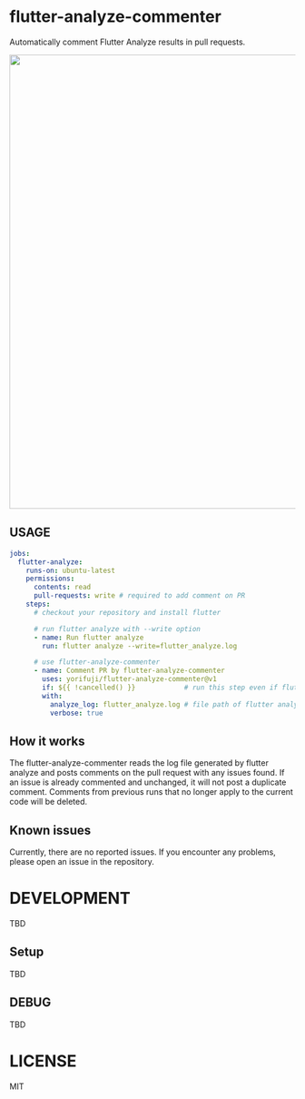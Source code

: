 # flutter-analyze-commenter

Automatically comment Flutter Analyze results in pull requests.

<img width="800" src="https://github.com/yorifuji/flutter-analyze-commenter/assets/583917/2f40f92d-4731-4eb6-98d4-85c8d00998f8">

## USAGE

```yaml
jobs:
  flutter-analyze:
    runs-on: ubuntu-latest
    permissions:
      contents: read
      pull-requests: write # required to add comment on PR
    steps:
      # checkout your repository and install flutter

      # run flutter analyze with --write option
      - name: Run flutter analyze
        run: flutter analyze --write=flutter_analyze.log

      # use flutter-analyze-commenter
      - name: Comment PR by flutter-analyze-commenter
        uses: yorifuji/flutter-analyze-commenter@v1
        if: ${{ !cancelled() }}            # run this step even if flutter analyze fails
        with:
          analyze_log: flutter_analyze.log # file path of flutter analyze log
          verbose: true 　　　　　　　　　　　　　　　　　　　　　　　　　　　　　　　　　　　　　　　# optional: default is false
```

## How it works

The flutter-analyze-commenter reads the log file generated by flutter analyze and posts comments on the pull request with any issues found.
If an issue is already commented and unchanged, it will not post a duplicate comment. Comments from previous runs that no longer apply to the current code will be deleted.

## Known issues

Currently, there are no reported issues. If you encounter any problems, please open an issue in the repository.

# DEVELOPMENT

TBD

## Setup

TBD

## DEBUG

TBD

# LICENSE

MIT
